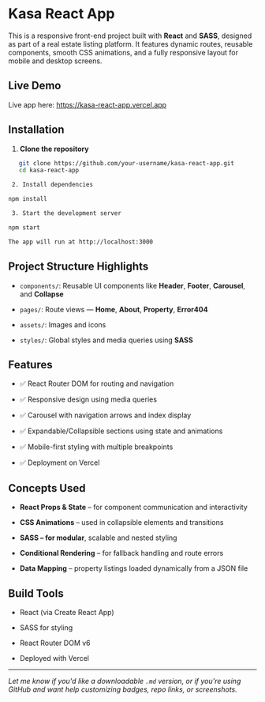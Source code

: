# Kasa React App

This is a responsive front-end project built with **React** and **SASS**, designed as part of a real estate listing platform. It features dynamic routes, reusable components, smooth CSS animations, and a fully responsive layout for mobile and desktop screens.

## Live Demo

Live app here: https://kasa-react-app.vercel.app

## Installation

1. **Clone the repository**

```bash
   git clone https://github.com/your-username/kasa-react-app.git
   cd kasa-react-app

 2. Install dependencies

npm install

 3. Start the development server

npm start

The app will run at http://localhost:3000
```

## Project Structure Highlights

   - `components/`: Reusable UI components like **Header**, **Footer**, **Carousel**, and **Collapse**

  -  `pages/`: Route views — **Home**, **About**, **Property**, **Error404**

   - `assets/`: Images and icons

   - `styles/`: Global styles and media queries using **SASS**

## Features

   - ✅ React Router DOM for routing and navigation

   - ✅ Responsive design using media queries

   - ✅ Carousel with navigation arrows and index display

   - ✅ Expandable/Collapsible sections using state and animations

  - ✅ Mobile-first styling with multiple breakpoints

   - ✅ Deployment on Vercel

## Concepts Used

   - **React Props & State** – for component communication and interactivity

   - **CSS Animations** – used in collapsible elements and transitions

   - **SASS – for modular**, scalable and nested styling

   - **Conditional Rendering** – for fallback handling and route errors

  -  **Data Mapping** – property listings loaded dynamically from a JSON file

## Build Tools

   - React (via Create React App)

  -  SASS for styling

   - React Router DOM v6

 - Deployed with Vercel


--- 
*Let me know if you'd like a downloadable `.md` version, or if you're using GitHub and want help customizing badges, repo links, or screenshots.*
